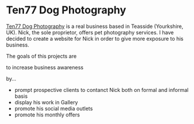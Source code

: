 # Ten77 Dog Photography

[Ten77 Dog Photography](http://example.com "Go to the Website") is a real business based in Teasside (Yourkshire, UK). Nick, the sole proprietor, offers pet photography services. 
I have decided to create a website for Nick in order to give more exposure to his business. 

The goals of this projects are

to increase business awareness

by...

* prompt prospective clients to contanct Nick both on formal and informal basis 
* display his work in Gallery 
* promote his social media outlets
* promote his monthly offers

